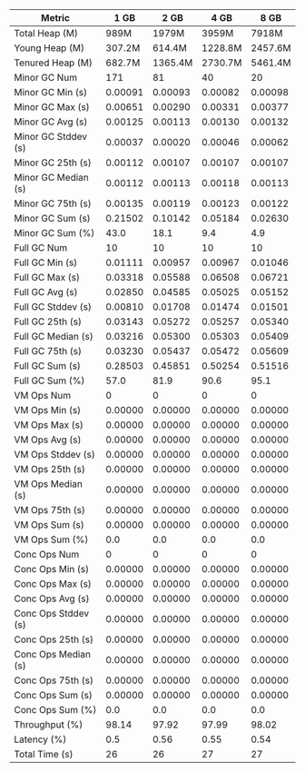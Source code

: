 | Metric | 1 GB | 2 GB | 4 GB | 8 GB |
|------|----|----|----|----|
| Total Heap (M) | 989M | 1979M | 3959M | 7918M |
| Young Heap (M) | 307.2M | 614.4M | 1228.8M | 2457.6M |
| Tenured Heap (M) | 682.7M | 1365.4M | 2730.7M | 5461.4M |
| Minor GC Num | 171 | 81 | 40 | 20 |
| Minor GC Min (s) | 0.00091 | 0.00093 | 0.00082 | 0.00098 |
| Minor GC Max (s) | 0.00651 | 0.00290 | 0.00331 | 0.00377 |
| Minor GC Avg (s) | 0.00125 | 0.00113 | 0.00130 | 0.00132 |
| Minor GC Stddev (s) | 0.00037 | 0.00020 | 0.00046 | 0.00062 |
| Minor GC 25th (s) | 0.00112 | 0.00107 | 0.00107 | 0.00107 |
| Minor GC Median (s) | 0.00112 | 0.00113 | 0.00118 | 0.00113 |
| Minor GC 75th (s) | 0.00135 | 0.00119 | 0.00123 | 0.00122 |
| Minor GC Sum (s) | 0.21502 | 0.10142 | 0.05184 | 0.02630 |
| Minor GC Sum (%) | 43.0 | 18.1 | 9.4 | 4.9 |
| Full GC Num | 10 | 10 | 10 | 10 |
| Full GC Min (s) | 0.01111 | 0.00957 | 0.00967 | 0.01046 |
| Full GC Max (s) | 0.03318 | 0.05588 | 0.06508 | 0.06721 |
| Full GC Avg (s) | 0.02850 | 0.04585 | 0.05025 | 0.05152 |
| Full GC Stddev (s) | 0.00810 | 0.01708 | 0.01474 | 0.01501 |
| Full GC 25th (s) | 0.03143 | 0.05272 | 0.05257 | 0.05340 |
| Full GC Median (s) | 0.03216 | 0.05300 | 0.05303 | 0.05409 |
| Full GC 75th (s) | 0.03230 | 0.05437 | 0.05472 | 0.05609 |
| Full GC Sum (s) | 0.28503 | 0.45851 | 0.50254 | 0.51516 |
| Full GC Sum (%) | 57.0 | 81.9 | 90.6 | 95.1 |
| VM Ops Num | 0 | 0 | 0 | 0 |
| VM Ops Min (s) | 0.00000 | 0.00000 | 0.00000 | 0.00000 |
| VM Ops Max (s) | 0.00000 | 0.00000 | 0.00000 | 0.00000 |
| VM Ops Avg (s) | 0.00000 | 0.00000 | 0.00000 | 0.00000 |
| VM Ops Stddev (s) | 0.00000 | 0.00000 | 0.00000 | 0.00000 |
| VM Ops 25th (s) | 0.00000 | 0.00000 | 0.00000 | 0.00000 |
| VM Ops Median (s) | 0.00000 | 0.00000 | 0.00000 | 0.00000 |
| VM Ops 75th (s) | 0.00000 | 0.00000 | 0.00000 | 0.00000 |
| VM Ops Sum (s) | 0.00000 | 0.00000 | 0.00000 | 0.00000 |
| VM Ops Sum (%) | 0.0 | 0.0 | 0.0 | 0.0 |
| Conc Ops Num | 0 | 0 | 0 | 0 |
| Conc Ops Min (s) | 0.00000 | 0.00000 | 0.00000 | 0.00000 |
| Conc Ops Max (s) | 0.00000 | 0.00000 | 0.00000 | 0.00000 |
| Conc Ops Avg (s) | 0.00000 | 0.00000 | 0.00000 | 0.00000 |
| Conc Ops Stddev (s) | 0.00000 | 0.00000 | 0.00000 | 0.00000 |
| Conc Ops 25th (s) | 0.00000 | 0.00000 | 0.00000 | 0.00000 |
| Conc Ops Median (s) | 0.00000 | 0.00000 | 0.00000 | 0.00000 |
| Conc Ops 75th (s) | 0.00000 | 0.00000 | 0.00000 | 0.00000 |
| Conc Ops Sum (s) | 0.00000 | 0.00000 | 0.00000 | 0.00000 |
| Conc Ops Sum (%) | 0.0 | 0.0 | 0.0 | 0.0 |
| Throughput (%) | 98.14 | 97.92 | 97.99 | 98.02 |
| Latency (%) | 0.5 | 0.56 | 0.55 | 0.54 |
| Total Time (s) | 26 | 26 | 27 | 27 |

